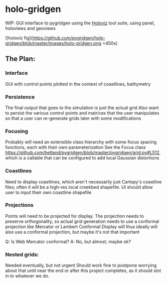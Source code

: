 # holo-gridgen
WIP: GUI interface to pygridgen using the [Holoviz](holoviz.org) tool suite, using panel, holoviews and geoviews

![holoviz fig](https://github.com/pygridgen/holo-gridgen/blob/master/images/holo-gridgen.png =450x)
## The Plan: 

### Interface
GUI with control points plotted in the context of coastlines, bathymetry

### Persistence
The final output that goes to the simulation is just the actual grid
Also want to persist the various control points and matrices that the user manipulates so that a user can re-generate grids later with some modifications

### Focusing
Probably will need an extensible class hierarchy with some focus spacing functions, each with their own parameterization
See the Focus class https://github.com/hetland/pygridgen/blob/master/pygridgen/grid.py#L512, which is a callable that can be configured to add local Gaussian distortions

### Coastlines
Need to display coastlines, which aren't necessarily just Cartopy's coastline files; often it will be a high-res local creekbed shapefile.
UI should allow user to input their own coastline shapefile

### Projections
Points will need to be projected for display.
The projection needs to preserve orthogonality, so actual grid generation needs to use a conformal projection like Mercator or Lambert Conformal
Display will thus ideally will also use a conformal projection, but maybe it's not that important

Q: Is Web Mercator conformal? A: No, but almost; maybe ok?

### Nested grids:
Needed eventually, but not urgent
Should work fine to postpone worrying about that until near the end or after this project completes, as it should slot in to whatever we do.
